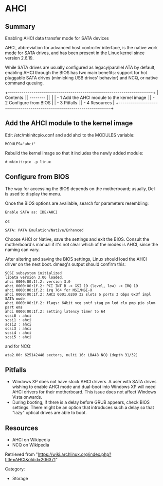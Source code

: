 AHCI
====

  Summary
  ---------------------------------------------------
  Enabling AHCI data transfer mode for SATA devices

AHCI, abbreviation for advanced host controller interface, is the native
work mode for SATA drives, and has been present in the Linux kernel
since version 2.6.19.

While SATA drives are usually configured as legacy/parallel ATA by
default, enabling AHCI through the BIOS has two main benefits: support
for hot pluggable SATA drives (mimicking USB drives' behavior) and NCQ,
or native command queuing.

+--------------------------------------------------------------------------+
| Contents                                                                 |
| --------                                                                 |
|                                                                          |
| -   1 Add the AHCI module to the kernel image                            |
| -   2 Configure from BIOS                                                |
| -   3 Pitfalls                                                           |
| -   4 Resources                                                          |
+--------------------------------------------------------------------------+

Add the AHCI module to the kernel image
---------------------------------------

Edit /etc/mkinitcpio.conf and add ahci to the MODULES variable:

    MODULES="ahci"

Rebuild the kernel image so that it includes the newly added module:

    # mkinitcpio -p linux

Configure from BIOS
-------------------

The way for accessing the BIOS depends on the motherboard; usually, Del
is used to display the menu.

Once the BIOS options are available, search for parameters resembling:

    Enable SATA as: IDE/AHCI

or:

    SATA: PATA Emulation/Native/Enhanced

Choose AHCI or Native, save the settings and exit the BIOS. Consult the
motherboard's manual if it's not clear which of the modes is AHCI, since
the naming can vary.

After altering and saving the BIOS settings, Linux should load the AHCI
driver on the next boot. dmesg's output should confirm this:

    SCSI subsystem initialized
    libata version 3.00 loaded.
    ahci 0000:00:1f.2: version 3.0
    ahci 0000:00:1f.2: PCI INT B -> GSI 19 (level, low) -> IRQ 19
    ahci 0000:00:1f.2: irq 764 for MSI/MSI-X
    ahci 0000:00:1f.2: AHCI 0001.0200 32 slots 6 ports 3 Gbps 0x3f impl SATA mode
    ahci 0000:00:1f.2: flags: 64bit ncq sntf stag pm led clo pmp pio slum part ems 
    ahci 0000:00:1f.2: setting latency timer to 64
    scsi0 : ahci
    scsi1 : ahci
    scsi2 : ahci
    scsi3 : ahci
    scsi4 : ahci
    scsi5 : ahci

and for NCQ:

    ata2.00: 625142448 sectors, multi 16: LBA48 NCQ (depth 31/32)

Pitfalls
--------

-   Windows XP does not have stock AHCI drivers. A user with SATA drives
    wishing to enable AHCI mode and dual-boot into Windows XP will need
    AHCI drivers for their motherboard. This issue does not affect
    Windows Vista onwards.
-   During booting, if there is a delay before GRUB appears, check BIOS
    settings. There might be an option that introduces such a delay so
    that "lazy" optical drives are able to boot.

Resources
---------

-   AHCI on Wikipedia
-   NCQ on Wikipedia

Retrieved from
"https://wiki.archlinux.org/index.php?title=AHCI&oldid=206371"

Category:

-   Storage
